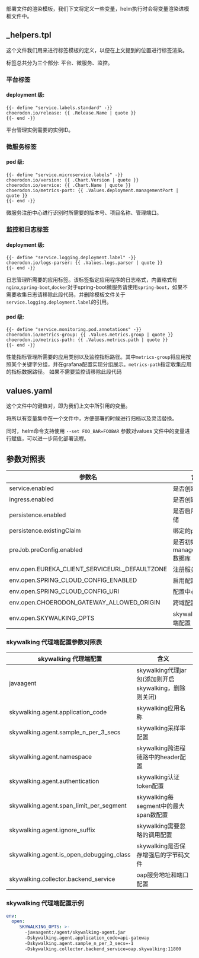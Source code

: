 部署文件的渲染模板，我们下文将定义一些变量，helm执行时会将变量渲染进模板文件中。

## _helpers.tpl

这个文件我们用来进行标签模板的定义，以便在上文提到的位置进行标签渲染。

标签总共分为三个部分: 平台、微服务、监控。

### 平台标签

#### deployment 级:

```
{{- define "service.labels.standard" -}}
choerodon.io/release: {{ .Release.Name | quote }}
{{- end -}}
```
平台管理实例需要的实例ID。

### 微服务标签

#### pod 级:

```
{{- define "service.microservice.labels" -}}
choerodon.io/version: {{ .Chart.Version | quote }}
choerodon.io/service: {{ .Chart.Name | quote }}
choerodon.io/metrics-port: {{ .Values.deployment.managementPort | quote }}
{{- end -}}
```
微服务注册中心进行识别时所需要的版本号、项目名称、管理端口。

### 监控和日志标签

#### deployment 级:

```
{{- define "service.logging.deployment.label" -}}
choerodon.io/logs-parser: {{ .Values.logs.parser | quote }}
{{- end -}}
```
日志管理所需要的应用标签。该标签指定应用程序的日志格式，内置格式有`nginx`,`spring-boot`,`docker`对于spring-boot微服务请使用`spring-boot`，如果不需要收集日志请移除此段代码，并删除模板文件关于`service.logging.deployment.label`的引用。

#### pod 级:

```
{{- define "service.monitoring.pod.annotations" -}}
choerodon.io/metrics-group: {{ .Values.metrics.group | quote }}
choerodon.io/metrics-path: {{ .Values.metrics.path | quote }}
{{- end -}}
```
性能指标管理所需要的应用类别以及监控指标路径。其中`metrics-group`将应用按照某个关键字分组，并在grafana配置实现分组展示。`metrics-path`指定收集应用的指标数据路径。
如果不需要监控请移除此段代码

## values.yaml

这个文件中的键值对，即为我们上文中所引用的变量。

将所以有变量集中在一个文件中，方便部署的时候进行归档以及灵活替换。

同时，helm命令支持使用 `--set FOO_BAR=FOOBAR` 参数对values 文件中的变量进行赋值，可以进一步简化部署流程。


## 参数对照表

参数名 | 含义 
--- |  --- 
service.enabled | 是否创建service
ingress.enabled | 是否创建ingress
persistence.enabled | 是否启用持久化存储
persistence.existingClaim | 绑定的pvc名称
preJob.preConfig.enabled | 是否初始化manager_service数据库
env.open.EUREKA_CLIENT_SERVICEURL_DEFAULTZONE | 注册服务地址
env.open.SPRING_CLOUD_CONFIG_ENABLED | 启用配置中心
env.open.SPRING_CLOUD_CONFIG_URI | 配置中心地址
env.open.CHOERODON_GATEWAY_ALLOWED_ORIGIN | 跨域配置
env.open.SKYWALKING_OPTS | skywalking代理端配置

### skywalking 代理端配置参数对照表
skywalking 代理端配置 | 含义 
--- |  --- 
javaagent | skywalking代理jar包(添加则开启skywalking，删除则关闭)
skywalking.agent.application_code | skywalking应用名称
skywalking.agent.sample_n_per_3_secs | skywalking采样率配置
skywalking.agent.namespace | skywalking跨进程链路中的header配置
skywalking.agent.authentication | skywalking认证token配置
skywalking.agent.span_limit_per_segment | skywalking每segment中的最大span数配置
skywalking.agent.ignore_suffix | skywalking需要忽略的调用配置
skywalking.agent.is_open_debugging_class | skywalking是否保存增强后的字节码文件
skywalking.collector.backend_service | oap服务地址和端口配置

### skywalking 代理端配置示例
```yaml
env:
  open:
     SKYWALKING_OPTS: >-
       -javaagent:/agent/skywalking-agent.jar
       -Dskywalking.agent.application_code=api-gateway
       -Dskywalking.agent.sample_n_per_3_secs=-1
       -Dskywalking.collector.backend_service=oap.skywalking:11800
```
